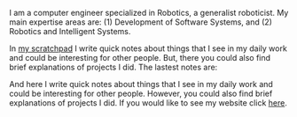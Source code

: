 I am a computer engineer specialized in Robotics, a generalist roboticist. My main expertise areas are: (1) Development of Software Systems, and (2) Robotics and Intelligent Systems. 

In [my scratchpad](https://dgerod.github.io) I write quick notes about things that I see in my daily work and could be interesting for other people. But, there you could also find brief explanations of projects I did. The lastest notes are:

And here I write quick notes about things that I see in my daily work and could be interesting for other people. However, you could also find brief explanations of projects I did. If you would like to see my website click [here](http://dgerod.xyz-lab.org.es).
